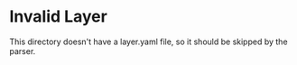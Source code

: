 # Invalid Layer

This directory doesn't have a layer.yaml file, so it should be skipped by the parser. 